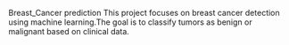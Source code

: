 Breast_Cancer prediction
This project focuses on breast cancer detection using machine learning.The goal is to classify tumors as benign or malignant based on clinical data. 
